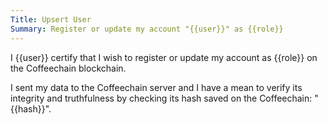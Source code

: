 ```yaml
---
Title: Upsert User
Summary: Register or update my account "{{user}}" as {{role}}
---
```


I {{user}} certify that I wish to register or update my account as {{role}} on the Coffeechain blockchain.

I sent my data to the Coffeechain server and I have a mean to verify its integrity and truthfulness by checking its hash saved on the Coffeechain: "{{hash}}".
